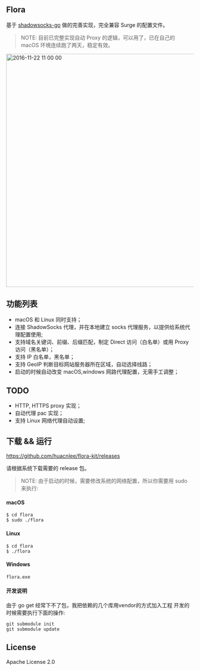 Flora
-----

基于 [shadowsocks-go](https://github.com/shadowsocks/shadowsocks-go) 做的完善实现，完全兼容 Surge 的配置文件。

> NOTE: 目前已完整实现自动 Proxy 的逻辑，可以用了，已在自己的 macOS 环境连续跑了两天，稳定有效。

<img width="626" alt="2016-11-22 11 00 00" src="https://cloud.githubusercontent.com/assets/5518/20509326/d9a2ad9a-b0a2-11e6-9b9c-f6a59445b8d9.png">

## 功能列表

- macOS 和 Linux 同时支持；
- 连接 ShadowSocks 代理，并在本地建立 socks 代理服务，以提供给系统代理配置使用;
- 支持域名关键词、前缀、后缀匹配，制定 Direct 访问（白名单）或用 Proxy 访问（黑名单）；
- 支持 IP 白名单，黑名单；
- 支持 GeoIP 判断目标网站服务器所在区域，自动选择线路；
- 启动的时候自动改变 macOS,windows 网路代理配置，无需手工调整；


## TODO

- HTTP, HTTPS proxy 实现；
- 自动代理 pac 实现；
- 支持 Linux 网络代理自动设置;

## 下载 && 运行

https://github.com/huacnlee/flora-kit/releases

请根据系统下载需要的 release 包。

> NOTE: 由于启动的时候，需要修改系统的网络配置，所以你需要用 sudo 来执行:

#### macOS
```
$ cd flora
$ sudo ./flora
```

#### Linux
```
$ cd flora
$ ./flora
```

#### Windows
```
flora.exe
```

#### 开发说明
由于 go get 经常下不了包，我把依赖的几个库用vendor的方式加入工程
开发的时候需要执行下面的操作:
```
git submodule init
git submodule update
```

## License

Apache License 2.0
